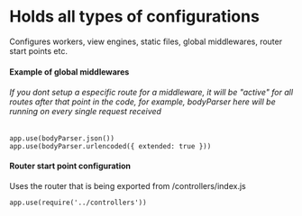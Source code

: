 # Holds all types of configurations 

Configures workers, view engines, static files, global middlewares, router start points etc.

#### Example of global middlewares
###### If you dont setup a especific route for a middleware, it will be "active" for all routes after that point in the code, for example, bodyParser here will be running on every single request received
```
app.use(bodyParser.json())
app.use(bodyParser.urlencoded({ extended: true }))
```
#### Router start point configuration
Uses the router that is being exported from /controllers/index.js
```
app.use(require('../controllers'))
```